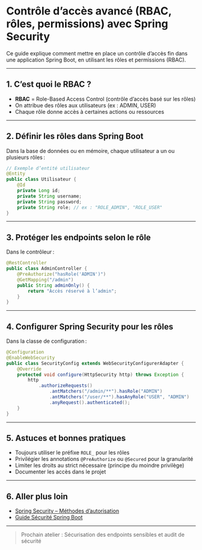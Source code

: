 # Contrôle d’accès avancé (RBAC, rôles, permissions) avec Spring Security

Ce guide explique comment mettre en place un contrôle d’accès fin dans une application Spring Boot, en utilisant les rôles et permissions (RBAC).

---

## 1. C’est quoi le RBAC ?
- **RBAC** = Role-Based Access Control (contrôle d’accès basé sur les rôles)
- On attribue des rôles aux utilisateurs (ex : ADMIN, USER)
- Chaque rôle donne accès à certaines actions ou ressources

---

## 2. Définir les rôles dans Spring Boot
Dans la base de données ou en mémoire, chaque utilisateur a un ou plusieurs rôles :
```java
// Exemple d’entité utilisateur
@Entity
public class Utilisateur {
    @Id
    private Long id;
    private String username;
    private String password;
    private String role; // ex : "ROLE_ADMIN", "ROLE_USER"
}
```

---

## 3. Protéger les endpoints selon le rôle
Dans le contrôleur :
```java
@RestController
public class AdminController {
    @PreAuthorize("hasRole('ADMIN')")
    @GetMapping("/admin")
    public String adminOnly() {
        return "Accès réservé à l’admin";
    }
}
```

---

## 4. Configurer Spring Security pour les rôles
Dans la classe de configuration :
```java
@Configuration
@EnableWebSecurity
public class SecurityConfig extends WebSecurityConfigurerAdapter {
    @Override
    protected void configure(HttpSecurity http) throws Exception {
        http
            .authorizeRequests()
                .antMatchers("/admin/**").hasRole("ADMIN")
                .antMatchers("/user/**").hasAnyRole("USER", "ADMIN")
                .anyRequest().authenticated();
    }
}
```

---

## 5. Astuces et bonnes pratiques
- Toujours utiliser le préfixe `ROLE_` pour les rôles
- Privilégier les annotations `@PreAuthorize` ou `@Secured` pour la granularité
- Limiter les droits au strict nécessaire (principe du moindre privilège)
- Documenter les accès dans le projet

---

## 6. Aller plus loin
- [Spring Security – Méthodes d’autorisation](https://docs.spring.io/spring-security/reference/servlet/authorization/method-security.html)
- [Guide Sécurité Spring Boot](securite-springboot.md)

---

> Prochain atelier : Sécurisation des endpoints sensibles et audit de sécurité
